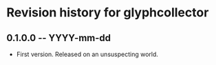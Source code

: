 # Revision history for glyphcollector

## 0.1.0.0 -- YYYY-mm-dd

* First version. Released on an unsuspecting world.
